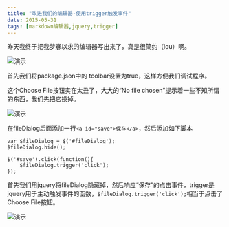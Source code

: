```yaml
---
title: "改进我们的编辑器-使用trigger触发事件"
date: 2015-05-31
tags: [markdown编辑器,jquery,trigger]
---
```

昨天我终于把我梦寐以求的编辑器写出来了，真是很简约（lou）啊。

![演示](https://img.geyuxu.com/2015-05-31-001.png)
<!--more-->
首先我们将package.json中的 toolbar设置为true，这样方便我们调试程序。

这个Choose File按钮实在太丑了，大大的“No file chosen”提示着一些不知所谓的东西，我们先把它换掉。 
 
![演示](https://img.geyuxu.com/2015-05-31-002.png)

在fileDialog后面添加一行`<a id="save">保存</a>`，然后添加如下脚本

	var $fileDialog = $('#fileDialog');
	$fileDialog.hide();
	
	$('#save').click(function(){
		$fileDialog.trigger('click');
	});

首先我们用jquery将fileDialog隐藏掉，然后响应“保存”的点击事件，trigger是jquery用于主动触发事件的函数，`$fileDialog.trigger('click');`相当于点击了Choose File按钮。

![演示](https://img.geyuxu.com/2015-05-31-003.png)